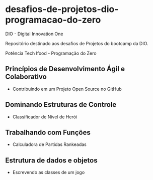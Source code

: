 # desafios-de-projetos-dio-programacao-do-zero

DIO - Digital Innovation One

Repositório destinado aos desafios de Projetos do bootcamp da DIO.

Potência Tech Ifood - Programação do Zero

## Princípios de Desenvolvimento Ágil e Colaborativo
 - Contribuindo em um Projeto Open Source no GitHub

## Dominando Estruturas de Controle
 - Classificador de Nível de Herói

## Trabalhando com Funções
 - Calculadora de Partidas Rankeadas

## Estrutura de dados e objetos 
- Escrevendo as classes de um jogo

